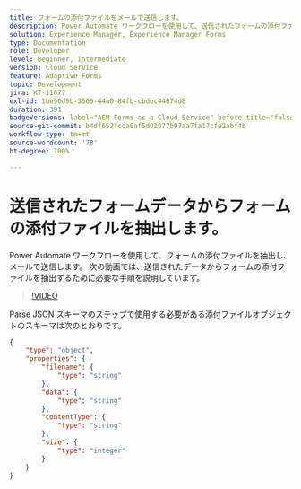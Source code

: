```yaml
---
title: フォームの添付ファイルをメールで送信します。
description: Power Automate ワークフローを使用して、送信されたフォームの添付ファイルを抽出してメールで送信します。
solution: Experience Manager, Experience Manager Forms
type: Documentation
role: Developer
level: Beginner, Intermediate
version: Cloud Service
feature: Adaptive Forms
topic: Development
jira: KT-11077
exl-id: 1be90d9b-3669-44a0-84fb-cbdec44074d8
duration: 391
badgeVersions: label="AEM Forms as a Cloud Service" before-title="false"
source-git-commit: b4df652fcda0af5d01077b97aa7fa17cfe2abf4b
workflow-type: tm+mt
source-wordcount: '78'
ht-degree: 100%

---
```


# 送信されたフォームデータからフォームの添付ファイルを抽出します。

Power Automate ワークフローを使用して、フォームの添付ファイルを抽出し、メールで送信します。
次の動画では、送信されたデータからフォームの添付ファイルを抽出するために必要な手順を説明しています。
>[!VIDEO](https://video.tv.adobe.com/v/3409017?quality=12&learn=on)

Parse JSON スキーマのステップで使用する必要がある添付ファイルオブジェクトのスキーマは次のとおりです。

```json
{
    "type": "object",
    "properties": {
        "filename": {
            "type": "string"
        },
        "data": {
            "type": "string"
        },
        "contentType": {
            "type": "string"
        },
        "size": {
            "type": "integer"
        }
    }
}
```

